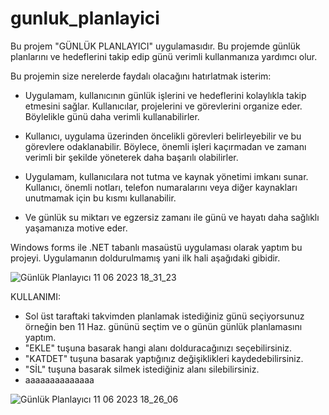 # gunluk_planlayici
Bu projem  "GÜNLÜK PLANLAYICI" uygulamasıdır. Bu projemde günlük planlarını ve  hedeflerini takip edip günü verimli kullanmanıza yardımcı olur.

Bu projemin size nerelerde faydalı  olacağını hatırlatmak isterim:
  * Uygulamam, kullanıcının günlük işlerini ve hedeflerini kolaylıkla takip etmesini sağlar. Kullanıcılar, projelerini ve görevlerini organize eder. Böylelikle günü daha verimli kullanabilirler.
  
  * Kullanıcı, uygulama üzerinden öncelikli görevleri belirleyebilir ve bu görevlere odaklanabilir. Böylece, önemli işleri kaçırmadan ve zamanı verimli bir şekilde yöneterek daha başarılı olabilirler.
  
  * Uygulamam, kullanıcılara not tutma ve kaynak yönetimi imkanı sunar. Kullanıcı, önemli notları, telefon numaralarını veya diğer kaynakları unutmamak için bu kısmı kullanabilir.
  
  * Ve günlük su miktarı ve egzersiz zamanı ile günü ve hayatı daha sağlıklı yaşamanıza motive eder.

Windows forms ile  .NET tabanlı masaüstü uygulaması olarak yaptım bu projeyi.
Uygulamanın doldurulmamış yani ilk hali aşağıdaki gibidir.

![Günlük Planlayıcı 11 06 2023 18_31_23](https://github.com/Semanur-Ucdag/gunluk_planlayici/assets/103859993/73b91846-5c63-4413-a847-5507d444e137)

KULLANIMI:
* Sol üst taraftaki takvimden planlamak istediğiniz günü seçiyorsunuz örneğin ben 11 Haz. gününü seçtim ve o günün günlük planlamasını yaptım.
*  "EKLE" tuşuna basarak hangi alanı dolduracağınızı seçebilirsiniz.
*  "KATDET" tuşuna basarak yaptığınız değişiklikleri kaydedebilirsiniz.
*  "SİL" tuşuna basarak silmek istediğiniz alanı silebilirsiniz.
*  aaaaaaaaaaaaaa




![Günlük Planlayıcı 11 06 2023 18_26_06](https://github.com/Semanur-Ucdag/gunluk_planlayici/assets/103859993/d688ab55-92ea-48ec-8a25-fcb0840f858b)
